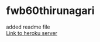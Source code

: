 # fwb60thirunagari

added readme file
<br>
[Link to heroku server](https://fwb60thirunagari.herokuapp.com/)
